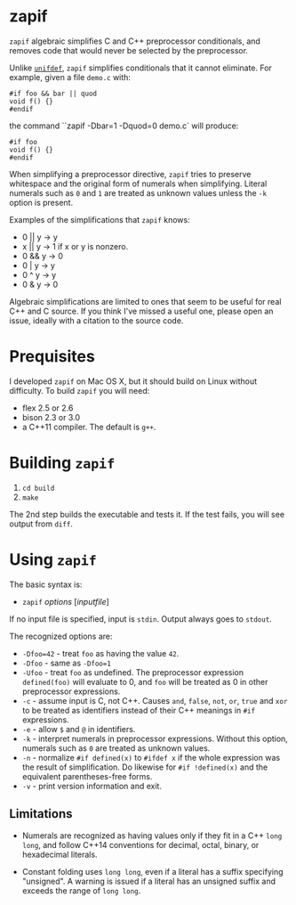 # zapif
`zapif` algebraic simplifies C and C++ preprocessor conditionals, and removes code that would never be selected by the preprocessor.

Unlike [`unifdef`](http://dotat.at/prog/unifdef/), `zapif` simplifies conditionals that it cannot eliminate. For example, given a file `demo.c` with:
```
#if foo && bar || quod
void f() {}
#endif
```
the command ``zapif -Dbar=1 -Dquod=0 demo.c` will produce:
```
#if foo
void f() {}
#endif
```
When simplifying a preprocessor directive, `zapif` tries to preserve whitespace
and the original form of numerals when simplifying. Literal numerals such as
`0` and `1` are treated as unknown values unless the `-k` option is present.

Examples of the simplifications that `zapif` knows:
* 0 || y -> y
* x || y -> 1 if x or y is nonzero.
* 0 && y -> 0
* 0 | y -> y
* 0 ^ y -> y
* 0 & y -> 0

Algebraic simplifications are limited to ones that seem to be useful for real C++ and C source. If you think I've missed a useful one, please open an issue, ideally with a citation to the source code.

# Prequisites

I developed `zapif` on Mac OS X, but it should build on Linux without
difficulty. To build `zapif` you will need:

* flex 2.5 or 2.6
* bison 2.3 or 3.0
* a C++11 compiler. The default is `g++`.

# Building `zapif`

1. `cd build`
2. `make`

The 2nd step builds the executable and tests it. If the test fails, you will see output from `diff`.

# Using `zapif`

The basic syntax is:
* `zapif` _options_ [_inputfile_]

If no input file is specified, input is `stdin`.
Output always goes to `stdout`.

The recognized options are:

* `-Dfoo=42` - treat `foo` as having the value `42`.
* `-Dfoo` - same as `-Dfoo=1`
* `-Ufoo` - treat `foo` as undefined. The preprocessor expression `defined(foo)` will evaluate to 0, and `foo` will be treated as 0 in other preprocessor expressions.
* `-c` - assume input is C, not C++. Causes `and`, `false`, `not`, `or`, `true` and `xor` to be treated as identifiers instead of their C++ meanings in `#if` expressions.
* `-e` - allow `$` and `@` in identifiers.
* `-k` - interpret numerals in preprocessor expressions. Without this option, numerals such as `0` are treated as unknown values.
* `-n` - normalize `#if defined(x)` to `#ifdef x` if the whole expression was the result of simplification. Do likewise for `#if !defined(x)` and the equivalent parentheses-free forms.
* `-v` - print version information and exit.

## Limitations

* Numerals are recognized as having values only if they fit in a C++ `long long`,
  and follow C++14 conventions for decimal, octal, binary, or hexadecimal literals.

* Constant folding uses `long long`, even if a literal has a suffix specifying "unsigned".
  A warning is issued if a literal has an unsigned suffix and exceeds the range of `long long`.
